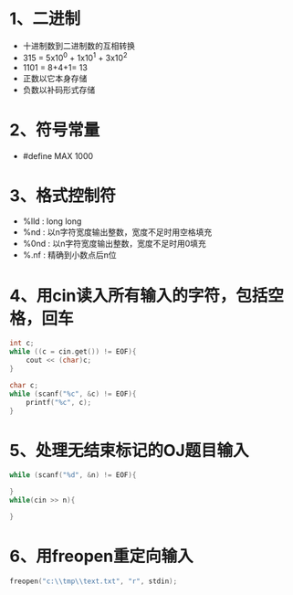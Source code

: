 # 1、二进制
- 十进制数到二进制数的互相转换
- 315 = 5x10<sup>0</sup> + 1x10<sup>1</sup> + 3x10<sup>2</sup>
- 1101 = 8+4+1= 13
- 正数以它本身存储
- 负数以补码形式存储

# 2、符号常量
- #define MAX 1000

# 3、格式控制符
- %lld : long long
- %nd : 以n字符宽度输出整数，宽度不足时用空格填充
- %0nd : 以n字符宽度输出整数，宽度不足时用0填充
- %.nf : 精确到小数点后n位

# 4、用cin读入所有输入的字符，包括空格，回车
```c++
int c;
while ((c = cin.get()) != EOF){
    cout << (char)c;
}

char c;
while (scanf("%c", &c) != EOF){
    printf("%c", c);
}
```

# 5、处理无结束标记的OJ题目输入
```c++
while (scanf("%d", &n) != EOF){

}
while(cin >> n){

}
```
# 6、用freopen重定向输入
```c++
freopen("c:\\tmp\\text.txt", "r", stdin);
```


